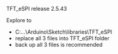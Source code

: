 TFT_eSPI release 2.5.43

Explore to 
- C:\...\Arduino\Sketch\libraries\TFT_eSPI
- replace all 3 files into TFT_eSPI folder
- back up all 3 files is recommended

